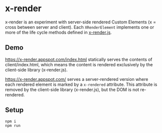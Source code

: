 # x-render

x-render is an experiment with server-side rendered Custom Elements (x = cross between server and client). Each `XRenderElement` implements one or more of the life cycle methods defined in [x-render.js](/client/elements/x-render.js).

## Demo

https://x-render.appspot.com/index.html statically serves the contents of client/index.html, which means the content is rendered exclusively by the client-side library (x-render.js).

https://x-render.appspot.com/ serves a server-rendered version where each rendered element is marked by a `x-rendered` attribute. This attribute is removed by the client-side library (x-render.js), but the DOM is not re-rendered.

## Setup

```
npm i
npm run
```
